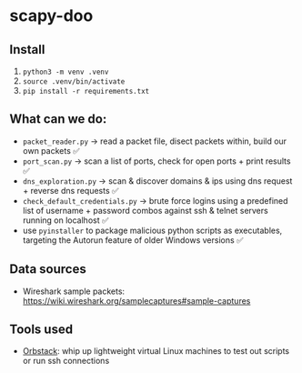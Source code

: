# scapy-doo

## Install

1. `python3 -m venv .venv`
2. `source .venv/bin/activate`
3. `pip install -r requirements.txt`


## What can we do:
- `packet_reader.py` -> read a packet file, disect packets within, build our own packets ✅
- `port_scan.py` -> scan a list of ports, check for open ports + print results ✅
- `dns_exploration.py` -> scan & discover domains & ips using dns request + reverse dns requests ✅
- `check_default_credentials.py` -> brute force logins using a predefined list of username + password combos against ssh & telnet servers running on localhost ✅
- use `pyinstaller` to package malicious python scripts as executables, targeting the Autorun feature of older Windows versions ✅


## Data sources

- Wireshark sample packets: https://wiki.wireshark.org/samplecaptures#sample-captures

## Tools used

- [Orbstack](https://orbstack.dev/): whip up lightweight virtual Linux machines to test out scripts or run ssh connections